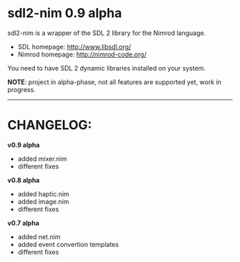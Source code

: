 sdl2-nim 0.9 alpha
==================

sdl2-nim is a wrapper of the SDL 2 library for the Nimrod language.

* SDL homepage: http://www.libsdl.org/
* Nimrod homepage: http://nimrod-code.org/

You need to have SDL 2 dynamic libraries installed on your system.

**NOTE**: project in alpha-phase, not all features are supported yet, work in progress.

----------------------------------------

CHANGELOG:
==========
**v0.9 alpha**
* added mixer.nim
* different fixes

**v0.8 alpha**
* added haptic.nim
* added image.nim
* different fixes

**v0.7 alpha**
* added net.nim
* added event convertion templates
* different fixes

